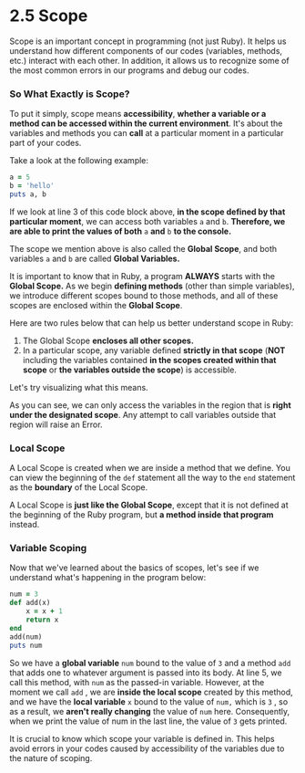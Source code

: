 # 2.5 Scope

Scope is an important concept in programming \(not just Ruby\). It helps us understand how different components of our codes \(variables, methods, etc.\) interact with each other. In addition, it allows us to recognize some of the most common errors in our programs and debug our codes.

### So What Exactly is Scope?

To put it simply, scope means **accessibility**, **whether a variable or a method can be accessed within the current environment**. It's about the variables and methods you can **call** at a particular moment in a particular part of your codes.

Take a look at the following example:

```ruby
a = 5
b = 'hello'
puts a, b
```

If we look at line 3 of this code block above, **in the scope defined by that particular moment**, we can access both variables `a` and `b`. **Therefore, we are able to print the values of both** `a` **and** `b` **to the console.**

The scope we mention above is also called the **Global Scope**, and both variables `a` and `b` are called **Global Variables.**

It is important to know that in Ruby, a program **ALWAYS** starts with the **Global Scope.** As we begin **defining methods** \(other than simple variables\), we introduce different scopes bound to those methods, and all of these scopes are enclosed within the **Global Scope**.

Here are two rules below that can help us better understand scope in Ruby:

1. The Global Scope **encloses all other scopes.**
2. In a particular scope, any variable defined **strictly in that scope** \(**NOT** including the variables contained **in the scopes created within that scope** or **the variables outside the scope**\) is accessible.

Let's try visualizing what this means.

As you can see, we can only access the variables in the region that is **right under the designated scope**. Any attempt to call variables outside that region will raise an Error.

### Local Scope

A Local Scope is created when we are inside a method that we define. You can view the beginning of the `def` statement all the way to the `end` statement as the **boundary** of the Local Scope.

A Local Scope is **just like the Global Scope**, except that it is not defined at the beginning of the Ruby program, but **a method inside that program** instead.

### Variable Scoping

Now that we've learned about the basics of scopes, let's see if we understand what's happening in the program below:

```ruby
num = 3
def add(x)
    x = x + 1
    return x
end
add(num)
puts num
```

So we have a **global variable** `num` bound to the value of `3` and a method `add` that adds one to whatever argument is passed into its body. At line 5, we call this method, with `num` as the passed-in variable. However, at the moment we call `add` , we are **inside the local scope** created by this method, and we have the **local variable** `x` bound to the value of `num,` which is `3` , so as a result, we **aren't really changing** the value of `num` here. Consequently, when we print the value of num in the last line, the value of `3` gets printed.

It is crucial to know which scope your variable is defined in. This helps avoid errors in your codes caused by accessibility of the variables due to the nature of scoping.

